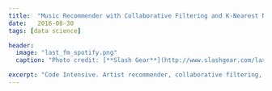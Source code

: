 ```yaml
---
title:  "Music Recommender with Collaborative Filtering and K-Nearest Neighbors"
date:   2016-08-30
tags: [data science]

header:
  image: "last_fm_spotify.png"
  caption: "Photo credit: [**Slash Gear**](http://www.slashgear.com/last-fm-and-spotify-team-up-to-give-better-music-recommendations-29315027/)"

excerpt: "Code Intensive. Artist recommender, collaborative filtering, k-nearest neighbor"
---
```

